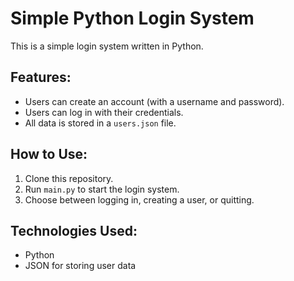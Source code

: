 # Simple Python Login System

This is a simple login system written in Python.

## Features:
- Users can create an account (with a username and password).
- Users can log in with their credentials.
- All data is stored in a `users.json` file.

## How to Use:
1. Clone this repository.
2. Run `main.py` to start the login system.
3. Choose between logging in, creating a user, or quitting.

## Technologies Used:
- Python
- JSON for storing user data
